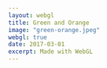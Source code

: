 ```yaml
---
layout: webgl
title: Green and Orange
image: "green-orange.jpeg"
webgl: true
date: 2017-03-01
excerpt: Made with WebGL
---
```


<script id='vs_script' type='x-shader/x-vertex'>
   attribute vec3 aPos;
   varying   vec3 vPos;
   void main() {
      gl_Position = vec4(aPos, 1.0);  // Set position of vertex in image.
      vPos = aPos;                    // Copy pos to a varying variable to
   }                                  //   interpolate it across pixels.
</script>

<script id='fs_script' type='x-shader/x-fragment'>
varying vec3 vPos;
uniform float uTime;
uniform float uAspc;

struct Light {
    vec3 direction;
    vec3 color;
};

struct Material {
    vec3  ambient;
    vec3  diffuse;
    vec3  specular;
    float power;
    float refraction;
};

struct Sphere {
    vec3     center;
    float    radius;
    Material material;
};

struct Ray {
   vec3 origin;
   vec3 direction;
   vec3 intersection;
   vec3 surfaceNormal;
   vec3 viewAngle;
   Material objectMaterial;
};

uniform vec3 uBackground[2];
uniform Light uLights[2];
#define NLIGHTS 2
uniform Sphere uSpheres[1];
#define NSPHERES 1

  vec3 mod289(vec3 x) { return x - floor(x * (1. / 289.)) * 289.; }
   vec4 mod289(vec4 x) { return x - floor(x * (1. / 289.)) * 289.; }
   vec4 permute(vec4 x) { return mod289(((x*34.)+1.)*x); }
   vec4 taylorInvSqrt(vec4 r) { return 1.79284291400159 - .85373472095314 * r; }
   vec3 fade(vec3 t) { return t*t*t*(t*(t*6.-15.)+10.); }
   float noise(vec3 P) {
      vec3 i0 = mod289(floor(P)), i1 = mod289(i0 + vec3(1.)),
           f0 = fract(P), f1 = f0 - vec3(1.), f = fade(f0);
      vec4 ix = vec4(i0.x, i1.x, i0.x, i1.x), iy = vec4(i0.yy, i1.yy),
           iz0 = i0.zzzz, iz1 = i1.zzzz,
           ixy = permute(permute(ix) + iy), ixy0 = permute(ixy + iz0), ixy1 = permute(ixy + iz1),
           gx0 = ixy0 * (1. / 7.), gy0 = fract(floor(gx0) * (1. / 7.)) - .5,
           gx1 = ixy1 * (1. / 7.), gy1 = fract(floor(gx1) * (1. / 7.)) - .5;
      gx0 = fract(gx0); gx1 = fract(gx1);
      vec4 gz0 = vec4(0.5) - abs(gx0) - abs(gy0), sz0 = step(gz0, vec4(0.)),
           gz1 = vec4(0.5) - abs(gx1) - abs(gy1), sz1 = step(gz1, vec4(0.));
      gx0 -= sz0 * (step(0., gx0) - .5); gy0 -= sz0 * (step(0., gy0) - .5);
      gx1 -= sz1 * (step(0., gx1) - .5); gy1 -= sz1 * (step(0., gy1) - .5);
      vec3 g0 = vec3(gx0.x,gy0.x,gz0.x), g1 = vec3(gx0.y,gy0.y,gz0.y),
           g2 = vec3(gx0.z,gy0.z,gz0.z), g3 = vec3(gx0.w,gy0.w,gz0.w),
           g4 = vec3(gx1.x,gy1.x,gz1.x), g5 = vec3(gx1.y,gy1.y,gz1.y),
           g6 = vec3(gx1.z,gy1.z,gz1.z), g7 = vec3(gx1.w,gy1.w,gz1.w);
      vec4 norm0 = taylorInvSqrt(vec4(dot(g0,g0), dot(g2,g2), dot(g1,g1), dot(g3,g3))),
           norm1 = taylorInvSqrt(vec4(dot(g4,g4), dot(g6,g6), dot(g5,g5), dot(g7,g7)));
      g0 *= norm0.x; g2 *= norm0.y; g1 *= norm0.z; g3 *= norm0.w;
      g4 *= norm1.x; g6 *= norm1.y; g5 *= norm1.z; g7 *= norm1.w;
      vec4 nz = mix(vec4(dot(g0, vec3(f0.x, f0.y, f0.z)), dot(g1, vec3(f1.x, f0.y, f0.z)),
                         dot(g2, vec3(f0.x, f1.y, f0.z)), dot(g3, vec3(f1.x, f1.y, f0.z))),
                    vec4(dot(g4, vec3(f0.x, f0.y, f1.z)), dot(g5, vec3(f1.x, f0.y, f1.z)),
                         dot(g6, vec3(f0.x, f1.y, f1.z)), dot(g7, vec3(f1.x, f1.y, f1.z))), f.z);
      return 2.2 * mix(mix(nz.x,nz.z,f.y), mix(nz.y,nz.w,f.y), f.x);
   }
   float turbulence(vec3 P) {
      float f = 0., s = 1.;
      for (int i = 0 ; i < 9 ; i++) {
         f += abs(noise(s * P)) / s;
         s *= 2.;
         P = vec3(.866 * P.x + .5 * P.z, P.y + 100., -.5 * P.x + .866 * P.z);
      }
      return f;
   }

vec3 backgroundColor(vec3 dir)
{
    float t = .5 - .5 * dir.y;
    return mix(uBackground[0], uBackground[1], 1. - t * t);
}

vec2 raytraceSphere(vec3 V, vec3 W, Sphere S) {
   V -= S.center;
   float B = 2. * dot(V, W);
   float C = dot(V, V) - S.radius * S.radius;
   float discrim = B*B - 4.*C;
   vec2 t = vec2(1000., 1000.);
   if (discrim > 0.)
      t = vec2(-B - discrim, -B + discrim) / 2.;
   return t.x > 0. ? t : vec2(1000., 1000.);
}

vec3 phong(vec3 P, vec3 N, vec3 E, Material C) {
   vec3 c = C.ambient * backgroundColor(N);            // Ambient color
   for (int i = 0 ; i < NLIGHTS ; i++) { // Loop through lights
      vec3 L = normalize(uLights[i].direction);
      vec2 t;
      for (int j = 0 ; j < NSPHERES ; j++) {           // Loop through spheres.
         t = raytraceSphere(P+.001*L, L, uSpheres[j]); // If any casts a shadow
         if (t.x < 1000.)                              // then stop looping.
            break;
      }
      if (t.x == 1000.) {                              // If not in shadow:
         float d = max(0., dot(N, L));       // Diffuse value
         vec3  R = reflect(-L, N);
         float s = pow(max(0., dot(E, R)), C.power);       // Specular value
         c += uLights[i].color * (d * C.diffuse + s * C.specular * .1*C.power);
      }
   }
   return c;
}

Material C;
vec3 V, W, P, E, N;
vec3 nvPos;

bool raytrace() {
   float distance = 1000.;
   for (int i = 0 ; i < NSPHERES ; i++) {
      vec2 t = raytraceSphere(V, W, uSpheres[i]);
      if (t.x < distance) {
         C = uSpheres[i].material;                // Material for this object
         P = V + t.x * W;                         // Point on sphere
         E = -normalize(P);                       // Direction to eye
         N = normalize(P - uSpheres[i].center * turbulence(P + uTime / 5.));   // Surface normal
         distance = t.x;
      }
   }
   return distance < 1000.;
}

void main() {
   vec3 c = vec3(0.,0.,0.);
   nvPos = vPos;
   nvPos.x = vPos.x / uAspc;
   V = vec3(0.,0.,0.);                         // Ray origin
   W = normalize(vec3(nvPos.xy, -3.));          // Ray direction
   if (! raytrace())
      c = backgroundColor(nvPos);
   else
      for (int bounce = 0 ; bounce < 5 ; bounce++) {
         float attenuation = pow(0.6, float(bounce + 1));
         c += attenuation * phong(P, N, E, C);
         c += .5 * attenuation * backgroundColor(W);
         V = P + .001 * W;
         W = reflect(W, N);
         if (! raytrace())
            break;
      }

   gl_FragColor = vec4(sqrt(c), 1.);           // Final pixel color
}
</script>

<script>
window.onload = function() {
    var text = {
        uSpheresLength: 2,
        uLightsLength: 2,
        Init: function(gl, program) {
            var uSpheres = [];
            for (var i = 0; i < this.uSpheresLength; i++) {
                var name = 'uSpheres[' + i + ']';
                uSpheres.push({
                    center: gl.getUniformLocation(program, name +
                        '.center'),
                    radius: gl.getUniformLocation(program, name +
                        '.radius'),
                    material: {
                        ambient: gl.getUniformLocation(program, name +
                            '.material.ambient'),
                        diffuse: gl.getUniformLocation(program, name +
                            '.material.diffuse'),
                        specular: gl.getUniformLocation(program, name +
                            '.material.specular'),
                        power: gl.getUniformLocation(program, name +
                            '.material.power')
                    },
                });
            }
            this.uSpheres = uSpheres;

            var uLights = [];
            for (var i = 0; i < this.uLightsLength; i++) {
                var name = 'uLights[' + i + ']';
                uLights.push({
                    direction: gl.getUniformLocation(program, name +
                        '.direction'),
                    color: gl.getUniformLocation(program, name +
                        '.color'),
                });
            }
            this.uLights = uLights;

            var uBackground = [];
            for (var i = 0; i < 2; i++) {
                var name = 'uBackground[' + i + ']';
                uBackground.push({
                    color: gl.getUniformLocation(program, name),
                });
            }
            this.uBackground = uBackground;

            function mix(a, b, t) {
                return a + t * (b - a);
            }

            for (var i = 0; i < 2; i++) {
                gl.uniform3f(this.uBackground[i].color, .0 + i, .3, .2);
            }

            var a = [1, .8, 0];
            for (var i = 0; i < 1; i++) {
                let j = (i + 1) % 3,
                    k = (i + 2) % 3;
                gl.uniform1f(this.uSpheres[i].radius, .5);
                gl.uniform1f(this.uSpheres[i].material.power, 5);
                gl.uniform3f(this.uSpheres[i].center, 0, 0, -3 );

                gl.uniform3f(this.uSpheres[i].material.ambient, .1, 1, 1);
                gl.uniform3f(this.uSpheres[i].material.diffuse, .1, 1, 1);
                gl.uniform3f(this.uSpheres[i].material.specular, .1, 1, 1);
            }
            var d = [[0.1853371713575067, -0.17790843487407182,
            0.14005553439343466], [0.4627999755019967, -0.3534428687457365,
            -0.014201824316436129]];

            for (var i = 0; i < 2; i++) {
                let t = .5 - .5 * d[i][1] / Math.sqrt(d[i][0] * d[i][0] + d[i][1] * d[i][1] + d[i][2] * d[i][2]);
                t = 1 - t * t;
                gl.uniform3f(this.uLights[i].direction, d[i][0], d[i][1], d[i][2]);
                gl.uniform3f(this.uLights[i].color, .5 * mix(1, .05, t), .5 * .05, .5 * mix(.05, .5, t));
            }
        },
        Update: function(gl) {

        }
    };

    var vs = vs_script.innerHTML,
        fs = fs_script.innerHTML;

    addTextEditor(fs, function() {
        canvas.setShaders(vs, this.value);
    });

    gl_start(canvas, vs, fs, text);
};

</script>
